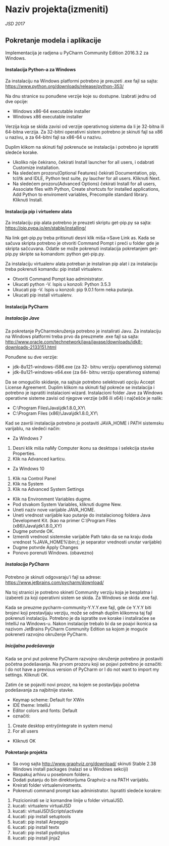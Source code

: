# Naziv projekta(izmeniti)
###### JSD 2017

## Pokretanje modela i aplikacije
Implementacija je radjena u PyCharm Community Edition 2016.3.2 za Windows.

#### Instalacija Python-a za Windows
Za instalaciju na Windows platformi potrebno je preuzeti .exe fajl sa sajta: 
https://www.python.org/downloads/release/python-353/

Na dnu stranice su ponuđene verzije koje su dostupne. Izabrati jednu od dve opcije:
- Windows x86-64 executable installer
- Windows x86 executable installer

Verzija koja se skida zavisi od verzije operativnog sistema da li je 32-bitna ili 64-bitna verzija. Za 32-bitni operativni sistem potrebno je skinuti fajl sa x86 u nazivu, a za 64-bitni fajl sa x86-64 u nazivu.

Duplim klikom na skinuti fajl pokrenuće se instalacija i potrebno je ispratiti sledeće korake.
- Ukoliko nije čekirano, čekirati Install launcher for all users, i odabrati Customize installation.
- Na sledećem prozoru(Optional Features) čekirati Documentation, pip, tcl/tk and IDLE, Python test suite, py laucher for all users. Kliknuti Next.
- Na sledećem prozoru(Advanced Options) čekirati Install for all users, Associate files with Python, Create shortcuts for installed applications, Add Python to enviroment variables, Precompile standard library. Kliknuti Install.

#### Instalacija pip i virtuelenv alata
Za instalaciju pip alata potrebno je preuzeti skriptu get-pip.py sa sajta:
https://pip.pypa.io/en/stable/installing/

Na link get-pip.py treba pritisnuti desni klik miša->Save Link as. Kada se sačuva skripta potrebno je otvoriti Command Pompt i preći u folder gde je skripta sačcuvana. Odatle se može pokrenuti instalacija pokretanjem get-pip.py skripte sa komandom: python get-pip.py.

Za instalaciju virtualenv alata potreban je instaliran pip alat i za instalaciju treba pokrenuti komandu: pip install virtualenv.
- Otvoriti Command Pompt kao administrator.
- Ukucati python -V. Ispis u konzoli: Python 3.5.3
- Ukucati pip -V. Ispis u konzoli: pip 9.0.1 form neka putanja.
- Ukucati pip install virtualenv.

#### Instalacija PyCharm

##### Instalacija Jave

Za pokretanje PyCharmokruženja potrebno je instalirati Javu. Za instalaciju na Windows platformi treba prvo da preuzmete .exe fajl sa sajta:
http://www.oracle.com/technetwork/java/javase/downloads/jdk8-downloads-2133151.html

Ponuđene su dve verzije:
- jdk-8u121-windows-i586.exe (za 32- bitnu verziju operativnog sistema)
- jdk-8u121-windows-x64.exe (za 64- bitnu verziju operativnog sistema)

Da se omogućilo skidanje, na sajtuje potrebno selektovati opciju Accept License Agreement. Duplim klikom na skinuti fajl pokreće se instalacija i potrebno je ispratiti instalacioni wizard. Instalacioni folder Jave za Windows operativne sisteme zavisi od njegove verzije (x86 ili x64) i najčešće je nalik:
- C:\Program Files\Java\jdk1.8.0_XY\
- C:\Program Files (x86)\Java\jdk1.8.0_XY\

Kad se završi instalacija potrebno je postaviti JAVA_HOME i PATH sistemsku varijablu, na sledeći način:
- Za Windows 7
1. Desni klik miša naMy Computer ikonu sa desktopa i selekcija stavke Properties.
2. Klik na Advanced karticu.

- Za Windows 10
1. Klik na Control Panel
2. Klik na System
3. Klik na Advanced System Settings

- Klik na Environment Variables dugme.
- Pod stvakom System Variables, kliknuti dugme New.
- Uneti naziv nove varijable JAVA_HOME.
- Uneti vrednost varijable kao putanje do instalacionog foldera Java Development Kit. (kao na primer C:\Program Files (x86)\Java\jdk1.8.0_XY\)
- Dugme potvrde OK.
- Izmeniti vrednost sistemske varijable Path tako da se na kraju doda vrednost %JAVA_HOME%\bin;(; je separator vrednosti unutar varijable)
- Dugme potvrde Apply Changes
- Ponovo porenuti Windows. (obavezno)

##### Instalacija PyCharm

Potrebno je skinuti odgovaraju'i fajl sa adrese:
https://www.jetbrains.com/pycharm/download/

Na toj stranici je potrebno skineti Community verziju koja je besplatna i izabereti za koji operativni sistem se skida. Za Windows se skida .exe fajl.

Kada se preuzme pycharm-community-Y.Y.Y.exe fajl, gde će Y.Y.Y biti brojevi koji prestavljaju verziju, može se odmah duplim klikomna taj fajl pokrenuti instalaciju. Potrebno je da ispratite sve korake i instaliraćee se IntelliJ na Windows-u. Nakon instalacije trebalo bi da se poajvi ikonica sa nazivom JetBrains PyCharm Community Edition sa kojom je moguće pokreneti razvojno okruženje PyCharm.

##### Inicijalna podešavanja

Kada se prvi put pokrene PyCharm razvojno okruženje potrebno je postaviti početna podešavanja. Na prvom prozoru koji se pojavi potrebno je označiti: I do not have a previous version of PyCharm or I do not want to import my settings. Kliknuti OK.

Zatim će se pojaviti novi prozor, na kojem se postavljaju početna podešavanja za najbitnije stavke.
- Keymap scheme: Default for XWin
- IDE theme: IntelliJ
- Editor colors and fonts: Default
- označiti:
1. Create desktop entry(integrate in system menu)
2. For all users
- Kliknuti OK

#### Pokretanje projekta

- Sa ovog sajta http://www.graphviz.org/download/ skinuti Stable 2.38 Windows install packages (nalazi se u Windows sekciji)
- Raspakuj arhivu u posebnom folderu.
- Dodati putanju do bin direktorijuma Graphviz-a na PATH varijablu.
- Kreirati folder virtualenviroments.
- Pokrenuti command prompt kao administrator. Ispratiti sledeće korakre:
1. Pozicionirati se iz komandne linije u folder virtualJSD.
2. kucati: virtualenv virtualJSD
3. kucati: virtualJSD\Scripts\activate
4. kucati: pip install setuptools
5. kucati: pip install Arpeggio
6. kucati: pip install textx
7. kucati: pip install pydotplus
8. kucati: pip install jinja2
